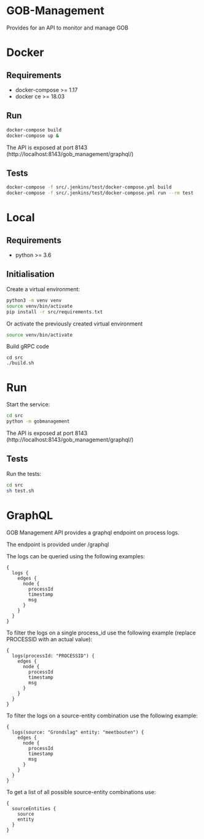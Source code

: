 # GOB-Management

Provides for an API to monitor and manage GOB

# Docker

## Requirements

* docker-compose >= 1.17
* docker ce >= 18.03
    
## Run

```bash
docker-compose build
docker-compose up &
```

The API is exposed at port 8143 (http://localhost:8143/gob_management/graphql/)

## Tests

```bash
docker-compose -f src/.jenkins/test/docker-compose.yml build
docker-compose -f src/.jenkins/test/docker-compose.yml run --rm test
```

# Local

## Requirements

* python >= 3.6
    
## Initialisation

Create a virtual environment:

```bash
python3 -m venv venv
source venv/bin/activate
pip install -r src/requirements.txt
```
    
Or activate the previously created virtual environment

```bash
source venv/bin/activate
```

Build gRPC code

```
cd src
./build.sh
```
    
# Run

Start the service:

```bash
cd src
python -m gobmanagement
```

The API is exposed at port 8143 (http://localhost:8143/gob_management/graphql/)

## Tests

Run the tests:

```bash
cd src
sh test.sh
```

# GraphQL

GOB Management API provides a graphql endpoint on process logs.

The endpoint is provided under /graphql

The logs can be queried using the following examples:

```
{
  logs {
    edges {
      node {
        processId
        timestamp
        msg
      }
    }
  }
}
```

To filter the logs on a single process_id use the following example
(replace PROCESSID with an actual value):

```
{
  logs(processId: "PROCESSID") {
    edges {
      node {
        processId
        timestamp
        msg
      }
    }
  }
}
```

To filter the logs on a source-entity combination use the following example:

```
{
  logs(source: "Grondslag" entity: "meetbouten") {
    edges {
      node {
        processId
        timestamp
        msg
      }
    }
  }
}
```

To get a list of all possible source-entity combinations use:
```
{
  sourceEntities {
    source
    entity
  }
}
```
